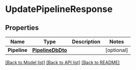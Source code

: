 # UpdatePipelineResponse

## Properties

Name | Type | Description | Notes
------------ | ------------- | ------------- | -------------
**Pipeline** | [**PipelineDbDto**](PipelineDbDto.md) |  | [optional] 

[[Back to Model list]](../README.md#documentation-for-models) [[Back to API list]](../README.md#documentation-for-api-endpoints) [[Back to README]](../README.md)


